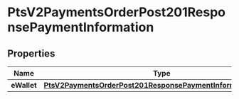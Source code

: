 
# PtsV2PaymentsOrderPost201ResponsePaymentInformation

## Properties
Name | Type | Description | Notes
------------ | ------------- | ------------- | -------------
**eWallet** | [**PtsV2PaymentsOrderPost201ResponsePaymentInformationEWallet**](PtsV2PaymentsOrderPost201ResponsePaymentInformationEWallet.md) |  |  [optional]



